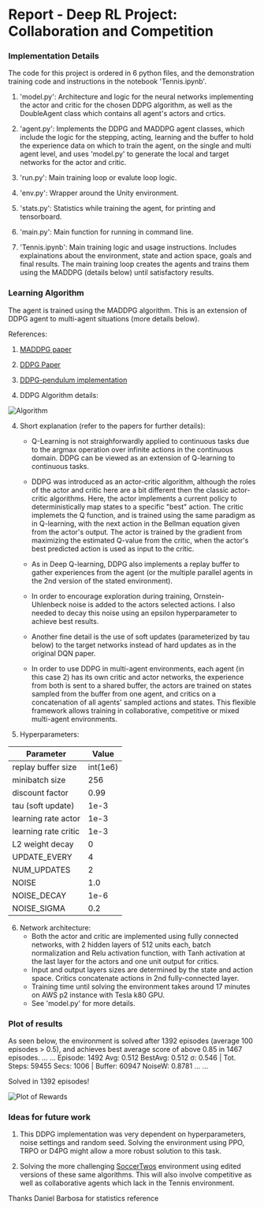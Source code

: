 [//]: # (Image References)

[image1]: https://user-images.githubusercontent.com/15965062/47237461-d2a90b00-d3e7-11e8-96a0-f0c9a0b7ad1d.png "Algorithm"
[image2]: https://user-images.githubusercontent.com/15965062/47818424-a171f880-dd60-11e8-8885-c331b33597bd.png "Plot of Rewards"

# Report - Deep RL Project: Collaboration and Competition

### Implementation Details

The code for this project is ordered in 6 python files, and the demonstration training code and instructions in the notebook 'Tennis.ipynb'. 

1. 'model.py': Architecture and logic for the neural networks implementing the actor and critic for the chosen DDPG algorithm, as well as the DoubleAgent class which contains all agent's actors and crtics.

2. 'agent.py': Implements the DDPG and MADDPG agent classes, which include the logic for the stepping, acting, learning and the buffer to hold the experience data on which to train the agent, on the single and multi agent level, and uses 'model.py' to generate the local and target networks for the actor and critic. 

3. 'run.py': Main training loop or evalute loop logic.

4. 'env.py': Wrapper around the Unity environment.

5. 'stats.py': Statistics while training the agent, for printing and tensorboard.

6. 'main.py': Main function for running in command line.

7. 'Tennis.ipynb': Main training logic and usage instructions. Includes explainations about the environment, state and action space, goals and final results. The main training loop creates the agents and trains them using the MADDPG (details below) until satisfactory results. 

### Learning Algorithm

The agent is trained using the MADDPG algorithm. This is an extension of DDPG agent to multi-agent situations (more details below). 

References:
1. [MADDPG paper](https://arxiv.org/abs/1706.02275)

2. [DDPG Paper](https://arxiv.org/pdf/1509.02971.pdf)

3. [DDPG-pendulum implementation](https://github.com/udacity/deep-reinforcement-learning/tree/master/ddpg-pendulum)

4. DDPG Algorithm details: 

![Algorithm][image1]


4. Short explanation (refer to the papers for further details):
    - Q-Learning is not straighforwardly applied to continuous tasks due to the argmax operation over infinite actions in the continuous domain. DDPG can be viewed as an extension of Q-learning to continuous tasks.

    - DDPG was introduced as an actor-critic algorithm, although the roles of the actor and critic here are a bit different then the classic actor-critic algorithms. Here, the actor implements a current policy to deterministically map states to a specific "best" action. The critic implemets the Q function, and is trained using the same paradigm as in Q-learning, with the next action in the Bellman equation given from the actor's output. The actor is trained by the gradient from maximizing the estimated Q-value from the critic, when the actor's best predicted action is used as input to the critic.
    
    - As in Deep Q-learning, DDPG also implements a replay buffer to gather experiences from the agent (or the multiple parallel agents in the 2nd version of the stated environment). 
    
    - In order to encourage exploration during training, Ornstein-Uhlenbeck noise is added to the actors selected actions. I also needed to decay this noise using an epsilon hyperparameter to achieve best results.
    
    - Another fine detail is the use of soft updates (parameterized by tau below) to the target networks instead of hard updates as in the original DQN paper.
    
    - In order to use DDPG in multi-agent environments, each agent (in this case 2) has its own critic and actor networks, the experience from both is sent to a shared buffer, the actors are trained on states sampled from the buffer from one agent, and critics on a concatenation of all agents' sampled actions and states. This flexible framework allows training in collaborative, competitive or mixed multi-agent environments.
    
6. Hyperparameters:

Parameter | Value
--- | ---
replay buffer size | int(1e6)
minibatch size | 256
discount factor | 0.99  
tau (soft update) | 1e-3
learning rate actor | 1e-3
learning rate critic | 1e-3
L2 weight decay | 0
UPDATE_EVERY | 4
NUM_UPDATES | 2
NOISE | 1.0
NOISE_DECAY | 1e-6
NOISE_SIGMA | 0.2

6. Network architecture:
    - Both the actor and critic are implemented using fully connected networks, with 2 hidden layers of 512 units each, batch normalization and Relu activation function, with Tanh activation at the last layer for the actors and one unit output for critics.
    - Input and output layers sizes are determined by the state and action space. Critics concatenate actions in 2nd fully-connected layer.
    - Training time until solving the environment takes around 17 minutes on AWS p2 instance with Tesla k80 GPU.
    - See 'model.py' for more details.

### Plot of results

As seen below, the environment is solved after 1392 episodes (average 100 episodes > 0.5), and achieves best average score of above 0.85 in 1467 episodes.
...
...
Episode: 1492   Avg: 0.512   BestAvg: 0.512   σ: 0.546  |  Tot. Steps: 59455   Secs: 1006      |  Buffer: 60947   NoiseW: 0.8781
...
...

Solved in 1392 episodes!

![Plot of Rewards][image2]

###  Ideas for future work

1. This DDPG implementation was very dependent on hyperparameters, noise settings and random seed. Solving the environment using PPO, TRPO or D4PG might allow a more robust solution to this task.

2. Solving the more challenging [SoccerTwos](https://github.com/Unity-Technologies/ml-agents/blob/master/docs/Learning-Environment-Examples.md#soccer-twos) environment using edited versions of these same algorithms. This will also involve competitive as well as collaborative agents which lack in the Tennis environment.

Thanks Daniel Barbosa for statistics reference

